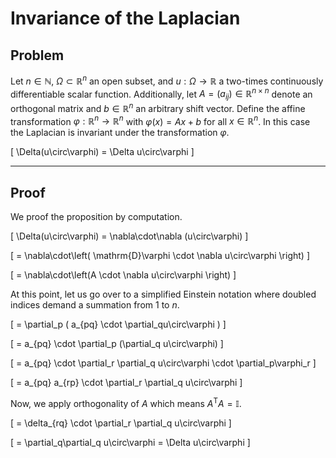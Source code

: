 # Invariance of the Laplacian

## Problem
Let $n\in\mathbb{N}$, $\Omega\subset\mathbb{R}^n$ an open subset, and $u:\Omega\to\mathbb{R}$ a two-times continuously differentiable scalar function.
Additionally, let $A = (a_{ij}) \in\mathbb{R}^{n\times n}$ denote an orthogonal matrix and $b\in\mathbb{R}^n$ an arbitrary shift vector.
Define the affine transformation $\varphi:\mathbb{R}^n\to\mathbb{R}^n$ with $\varphi(x)=Ax + b$ for all $x\in\mathbb{R}^n$.
In this case the Laplacian is invariant under the transformation $\varphi$.

\[
    \Delta(u\circ\varphi) = \Delta u\circ\varphi
\]



---

## Proof

We proof the proposition by computation.

\[
    \Delta(u\circ\varphi) = \nabla\cdot\nabla (u\circ\varphi)
\]

\[
    = \nabla\cdot\left( \mathrm{D}\varphi \cdot \nabla u\circ\varphi \right)
\]

\[
    = \nabla\cdot\left(A \cdot \nabla u\circ\varphi \right)
\]

At this point, let us go over to a simplified Einstein notation where doubled indices demand a summation from $1$ to $n$.

\[
    = \partial_p ( a_{pq} \cdot \partial_qu\circ\varphi )
\]

\[
    = a_{pq} \cdot \partial_p (\partial_q u\circ\varphi)
\]

\[
    = a_{pq} \cdot \partial_r \partial_q u\circ\varphi \cdot \partial_p\varphi_r
\]

\[
    = a_{pq} a_{rp} \cdot \partial_r \partial_q u\circ\varphi
\]

Now, we apply orthogonality of $A$ which means $A^\mathrm{T}A = \mathbb{I}$.

\[
    = \delta_{rq} \cdot \partial_r \partial_q u\circ\varphi
\]

\[
    = \partial_q\partial_q u\circ\varphi = \Delta u\circ\varphi
\]